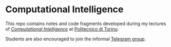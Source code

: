Computational Intelligence
==========================

This repo contains notes and code fragments developed during my lectures of [*Computational Intelligence*](https://didattica.polito.it/pls/portal30/gap.pkg_guide.viewGap?p_cod_ins=01URROV) at [Politecnico di Torino](https://www.polito.it/).

Students are also encouraged to join the informal [Telegram group](https://t.me/polito_01urrov).

> 
